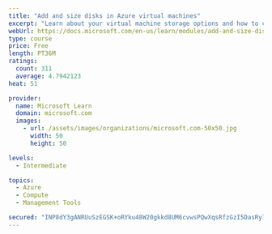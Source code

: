 ```yaml
---
title: "Add and size disks in Azure virtual machines"
excerpt: "Learn about your virtual machine storage options and how to choose between standard and premium, managed and unmanaged disks for your Azure virtual machine."
webUrl: https://docs.microsoft.com/en-us/learn/modules/add-and-size-disks-in-azure-virtual-machines/
type: course
price: Free
length: PT36M
ratings:
  count: 311
  average: 4.7942123
heat: 51

provider:
  name: Microsoft Learn
  domain: microsoft.com
  images:
    - url: /assets/images/organizations/microsoft.com-50x50.jpg
      width: 50
      height: 50

levels:
  - Intermediate

topics:
  - Azure
  - Compute
  - Management Tools

secured: "INP8dY3gANRUuSzEGSK+oRYku48W20gkkd8UM6cvwsPQwXqsRfzGzI5DasRylZMcD25PoEV2jNmERNq/HENUmmDiKbcs/XpyJK9rrwqB8xEMSyhontCsmWjC4rCjCEt3jvUMAdGpg5dlNBYx/3y3tLrAuCfPSPiKki1opGHfpeuXNfHOT3E4KI5dfznzaanGgDM2lFKjjvTcCTw2FRM9HfQqHEvBEuqQVXXU12c9EsBv6HjzAnQ6yBfuUpEWw3MEFqu7CrkMzLI+SF5zLKDvfcJbfELTlePPMznRGF+FkSQ/pHN4eHNUlzSC3q9d6zUNVcCGFnmIF660aOnG7+v441Sv5238FFaDCoikJiiNv/YOOzaZgJIWO+hvgaM/KKZH6jnqHhbK+u/qggAKIelmVvrWTki+iMsrNd3/Ikp8a/I=;iygqnWu68a7FALSI0wHhsA=="
---
```


